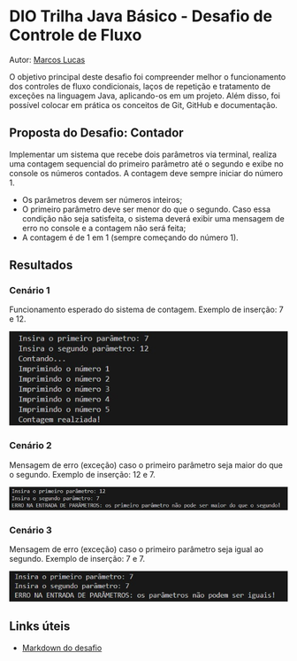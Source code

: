 # DIO Trilha Java Básico - Desafio de Controle de Fluxo

Autor: [Marcos Lucas](https://github.com/lmarcosz)

O objetivo principal deste desafio foi compreender melhor o funcionamento dos controles de fluxo condicionais, laços de repetição e tratamento de exceções na linguagem Java, aplicando-os em um projeto. Além disso, foi possível colocar em prática os conceitos de Git, GitHub e documentação.

## Proposta do Desafio: Contador

Implementar um sistema que recebe dois parâmetros via terminal, realiza uma contagem sequencial do primeiro parâmetro até o segundo e exibe no console os números contados. A contagem deve sempre iniciar do número 1.

- Os parâmetros devem ser números inteiros;
- O primeiro parâmetro deve ser menor do que o segundo. Caso essa condição não seja satisfeita, o sistema deverá exibir uma mensagem de erro no console e a contagem não será feita;
- A contagem é de 1 em 1 (sempre começando do número 1).

## Resultados

### Cenário 1
Funcionamento esperado do sistema de contagem. Exemplo de inserção: 7 e 12.

![Exemplo 1](images/ex01.jpg)

### Cenário 2
Mensagem de erro (exceção) caso o primeiro parâmetro seja maior do que o segundo. Exemplo de inserção: 12 e 7.

![Exemplo 2](images/ex02.jpg)


### Cenário 3
Mensagem de erro (exceção) caso o primeiro parâmetro seja igual ao segundo. Exemplo de inserção: 7 e 7.

![Exemplo 3](images/ex03.jpg)

## Links úteis

- [Markdown do desafio](https://github.com/digitalinnovationone/trilha-java-basico/tree/main/desafios/controle-fluxo)